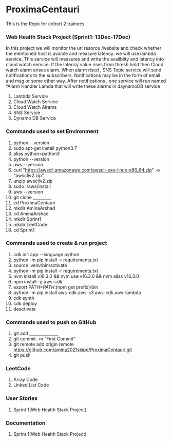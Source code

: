 # ProximaCentauri
This is the Repo for cohort 2 trainees.

### Web Health Stack Project (Sprint1: 13Dec-17Dec)
In this project we will monitor the url resorce /website and check whether the mentioned host is avaible and measure latency. we will use lambda service. This service will measures and write the availblity and latency into cloud watch service. If the latency value rises from thresh hold then Cloud watch alarm arises alarm. 
When alarm rised , SNS Topic service will send notifications to the subscribers. Notifications may be in the form of email and msg or some other way. After notifications , one service will run named “Alarm Handler Lamda that will write these alarms in daynamoDB service
 1. Lambda Service
 2. Cloud Watch Service
 3. Cloud Watch Alrams
 4. SNS Service
 5. Dynamo DB Service

### Commands used to set Environment
1. python --version
2. sudo apt-get install python3.7
3. alias python=python3
4. python --version
5. aws --version
6. curl "https://awscli.amazonaws.com/awscli-exe-linux-x86_64.zip" -o "awscliv2.zip"
7. unzip awscliv2.zip
8. sudo ./aws/install
9. aws --version
10. git clone _________
11. cd ProximaCentauri
12. mkdir AminaArshad
13. cd AminaArshad
14. mkdir Sprint1
15. mkdir LeetCode
16. cd Sprint1

### Commands used to create & run project
1. cdk init app --language python
2. python -m pip install -r requirements.txt
3. source .venv/bin/activate
4. python -m pip install -r requirements.txt
5. nvm install v16.3.0 && nvm use v16.3.0 && nvm alias v16.3.0
6. npm install -g aws-cdk
7. export PATH=$PATH:$(npm get prefix)/bin
8. python -m pip install aws-cdk.aws-s3 aws-cdk.aws-lambda
9. cdk synth
10. cdk deploy
11. deactivate

### Commands used to push on GitHub
1. git add ______________
2. git commit -m "First Commit"
3.  git remote add origin remote https://github.com/amina2021skipq/ProximaCentauri.git
4. git push

### LeetCode
1. Array Code
2. Linked List Code
  
### User Stories 
 1. Sprint 1(Web Health Stack Project)

### Documentation
1. Sprint 1(Web Health Stack Project)
